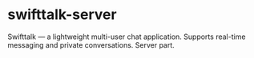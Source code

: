 # swifttalk-server
Swifttalk — a lightweight multi-user chat application. Supports real-time messaging and private conversations. Server part.
